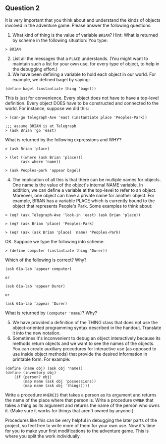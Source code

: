 ## Question 2

It is very important that you think about and understand the kinds of objects
involved in the adventure game. Please answer the following questions:

  1. What kind of thing is the value of variable `BRIAN`? Hint: What is returned by scheme in the following situation: You type:
    
    > BRIAN

  2. List all the messages that a `PLACE` understands. (You might want to maintain such a list for your own use, for every type of object, to help in the debugging effort.)
  3. We have been defining a variable to hold each object in our world. For example, we defined bagel by saying:
    
    (define bagel (instantiate thing 'bagel))

This is just for convenience. Every object does not have to have a top-level
definition. Every object DOES have to be constructed and connected to the
world. For instance, suppose we did this:

    
    
    > (can-go Telegraph-Ave 'east (instantiate place 'Peoples-Park))
    
    ;;; assume BRIAN is at Telegraph
    > (ask Brian 'go 'east)
    
    

What is returned by the following expressions and WHY?

    
    
    > (ask Brian 'place)
    
    > (let ((where (ask Brian 'place)))
           (ask where 'name))
    
    > (ask Peoples-park 'appear bagel)
    
    

  4. The implication of all this is that there can be multiple names for objects. One name is the value of the object's internal NAME variable. In addition, we can define a variable at the top-level to refer to an object. Moreover, one object can have a private name for another object. For example, BRIAN has a variable PLACE which is currently bound to the object that represents People's Park. Some examples to think about:
    
    
    > (eq? (ask Telegraph-Ave 'look-in 'east) (ask Brian 'place))
    
    > (eq? (ask Brian 'place) 'Peoples-Park)
    
    > (eq? (ask (ask Brian 'place) 'name) 'Peoples-Park)
    

OK. Suppose we type the following into scheme:

    
    
    > (define computer (instantiate thing 'Durer))
    

Which of the following is correct? Why?

    
    
    (ask 61a-lab 'appear computer)
    
    or 
    
    (ask 61a-lab 'appear Durer)
    
    or
    
    (ask 61a-lab 'appear 'Durer)
    

What is returned by `(computer 'name)`? Why?

  5. We have provided a definition of the THING class that does not use the object-oriented programming syntax described in the handout. Translate it into the new notation.
  6. Sometimes it's inconvenient to debug an object interactively because its methods return objects and we want to see the names of the objects. You can create auxiliary procedures for interactive use (as opposed to use inside object methods) that provide the desired information in printable form. For example:
    
    
    (define (name obj) (ask obj 'name))
    (define (inventory obj)
        (if (person? obj)
            (map name (ask obj 'possessions))
            (map name (ask obj 'things))))
    

Write a procedure `WHEREIS` that takes a person as its argument and returns
the name of the place where that person is. Write a procedure `OWNER` that
takes a thing as its argument and returns the name of the person who owns it.
(Make sure it works for things that aren't owned by anyone.)

Procedures like this can be very helpful in debugging the later parts of the
project, so feel free to write more of them for your own use. Now it's time
for you to make your first modifications to the adventure game. This is where
you split the work individually.


